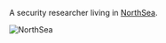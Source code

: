 A security researcher living in [NorthSea](https://blog.northseapwn.top/).

![NorthSea](https://blog.northseapwn.top/2022/07/05/NorthSea/NorthSea.jpeg)
